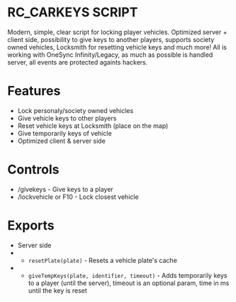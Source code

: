 # RC_CARKEYS SCRIPT

Modern, simple, clear script for locking player vehicles. Optimized server + client side, possibility to give keys to another players, supports society owned vehicles, Locksmith for resetting vehicle keys and much more! All is working with OneSync Infinity/Legacy, as much as possible is handled server, all events are protected againts hackers.

# Features
- Lock personaly/society owned vehicles
- Give vehicle keys to other players
- Reset vehicle keys at Locksmith (place on the map)
- Give temporarily keys of vehicle
- Optimized client & server side

# Controls
- /givekeys - Give keys to a player
- /lockvehicle or F10 - Lock closest vehicle

# Exports
- Server side
- - `resetPlate(plate)` - Resets a vehicle plate's cache
- - `giveTempKeys(plate, identifier, timeout)` - Adds temporarily keys to a player (until the server), timeout is an optional param, time in ms until the key is reset

